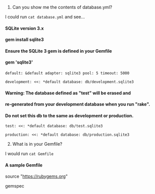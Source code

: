 1) Can you show me the contents of database.yml?

I could run `cat database.yml` and see...

#### SQLite version 3.x
####   gem install sqlite3
####
####   Ensure the SQLite 3 gem is defined in your Gemfile
####   gem 'sqlite3'
####
`default: &default
  adapter: sqlite3
  pool: 5
  timeout: 5000`

`development:
  <<: *default
  database: db/development.sqlite3`

#### Warning: The database defined as "test" will be erased and
#### re-generated from your development database when you run "rake".
#### Do not set this db to the same as development or production.
`test:
  <<: *default
  database: db/test.sqlite3`

`production:
  <<: *default
  database: db/production.sqlite3`






2) What is in your Gemfile?

I would run `cat Gemfile` 
#### A sample Gemfile
source "https://rubygems.org"

gemspec
